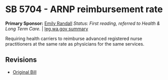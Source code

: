 # SB 5704 - ARNP reimbursement rate
**Primary Sponsor:** [Emily Randall](/person/leg/randall_em.md)
*Status: First reading, referred to Health & Long Term Care.* | [leg.wa.gov summary](https://app.leg.wa.gov/billsummary?BillNumber=5704&Year=2021)

Requiring health carriers to reimburse advanced registered nurse practitioners at the same rate as physicians for the same services.

## Revisions
* [Original Bill](1/)